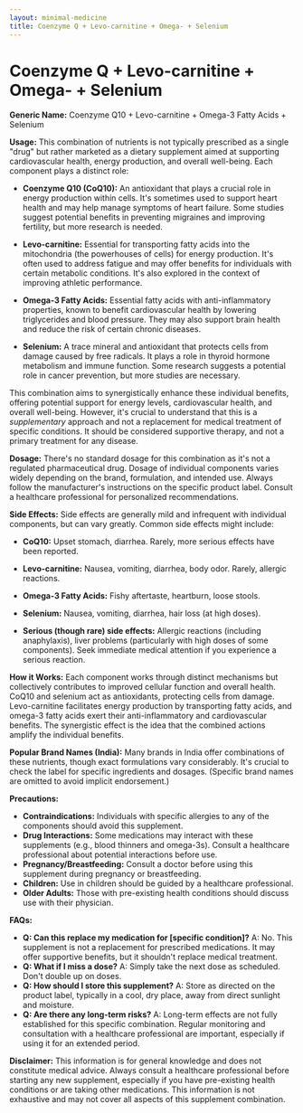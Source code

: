 ```yaml
---
layout: minimal-medicine
title: Coenzyme Q + Levo-carnitine + Omega- + Selenium
---
```


# Coenzyme Q + Levo-carnitine + Omega- + Selenium

**Generic Name:** Coenzyme Q10 + Levo-carnitine + Omega-3 Fatty Acids + Selenium

**Usage:**  This combination of nutrients is not typically prescribed as a single "drug" but rather marketed as a dietary supplement aimed at supporting cardiovascular health, energy production, and overall well-being.  Each component plays a distinct role:

* **Coenzyme Q10 (CoQ10):**  An antioxidant that plays a crucial role in energy production within cells.  It's sometimes used to support heart health and may help manage symptoms of heart failure.  Some studies suggest potential benefits in preventing migraines and improving fertility, but more research is needed.

* **Levo-carnitine:**  Essential for transporting fatty acids into the mitochondria (the powerhouses of cells) for energy production.  It's often used to address fatigue and may offer benefits for individuals with certain metabolic conditions.  It's also explored in the context of improving athletic performance.

* **Omega-3 Fatty Acids:**  Essential fatty acids with anti-inflammatory properties, known to benefit cardiovascular health by lowering triglycerides and blood pressure. They may also support brain health and reduce the risk of certain chronic diseases.

* **Selenium:** A trace mineral and antioxidant that protects cells from damage caused by free radicals.  It plays a role in thyroid hormone metabolism and immune function.  Some research suggests a potential role in cancer prevention, but more studies are necessary.

This combination aims to synergistically enhance these individual benefits, offering potential support for energy levels, cardiovascular health, and overall well-being. However, it's crucial to understand that this is a *supplementary* approach and not a replacement for medical treatment of specific conditions.  It should be considered supportive therapy, and not a primary treatment for any disease.


**Dosage:**  There's no standard dosage for this combination as it's not a regulated pharmaceutical drug.  Dosage of individual components varies widely depending on the brand, formulation, and intended use.  Always follow the manufacturer's instructions on the specific product label.  Consult a healthcare professional for personalized recommendations.


**Side Effects:**  Side effects are generally mild and infrequent with individual components, but can vary greatly.  Common side effects might include:

* **CoQ10:** Upset stomach, diarrhea.  Rarely, more serious effects have been reported.
* **Levo-carnitine:** Nausea, vomiting, diarrhea, body odor.  Rarely, allergic reactions.
* **Omega-3 Fatty Acids:** Fishy aftertaste, heartburn, loose stools.
* **Selenium:** Nausea, vomiting, diarrhea, hair loss (at high doses).

* **Serious (though rare) side effects:** Allergic reactions (including anaphylaxis), liver problems (particularly with high doses of some components).  Seek immediate medical attention if you experience a serious reaction.


**How it Works:** Each component works through distinct mechanisms but collectively contributes to improved cellular function and overall health.  CoQ10 and selenium act as antioxidants, protecting cells from damage.  Levo-carnitine facilitates energy production by transporting fatty acids, and omega-3 fatty acids exert their anti-inflammatory and cardiovascular benefits. The synergistic effect is the idea that the combined actions amplify the individual benefits.


**Popular Brand Names (India):**  Many brands in India offer combinations of these nutrients, though exact formulations vary considerably.  It's crucial to check the label for specific ingredients and dosages. (Specific brand names are omitted to avoid implicit endorsement.)


**Precautions:**

* **Contraindications:** Individuals with specific allergies to any of the components should avoid this supplement.
* **Drug Interactions:**  Some medications may interact with these supplements (e.g., blood thinners and omega-3s).  Consult a healthcare professional about potential interactions before use.
* **Pregnancy/Breastfeeding:** Consult a doctor before using this supplement during pregnancy or breastfeeding.
* **Children:** Use in children should be guided by a healthcare professional.
* **Older Adults:**  Those with pre-existing health conditions should discuss use with their physician.


**FAQs:**

* **Q: Can this replace my medication for [specific condition]?** A: No. This supplement is not a replacement for prescribed medications. It may offer supportive benefits, but it shouldn't replace medical treatment.
* **Q: What if I miss a dose?** A: Simply take the next dose as scheduled.  Don't double up on doses.
* **Q: How should I store this supplement?** A:  Store as directed on the product label, typically in a cool, dry place, away from direct sunlight and moisture.
* **Q:  Are there any long-term risks?** A:  Long-term effects are not fully established for this specific combination.  Regular monitoring and consultation with a healthcare professional are important, especially if using it for an extended period.


**Disclaimer:** This information is for general knowledge and does not constitute medical advice.  Always consult a healthcare professional before starting any new supplement, especially if you have pre-existing health conditions or are taking other medications.  This information is not exhaustive and may not cover all aspects of this supplement combination.
